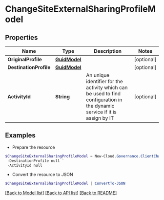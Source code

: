# ChangeSiteExternalSharingProfileModel
## Properties

Name | Type | Description | Notes
------------ | ------------- | ------------- | -------------
**OriginalProfile** | [**GuidModel**](GuidModel.md) |  | [optional] 
**DestinationProfile** | [**GuidModel**](GuidModel.md) |  | [optional] 
**ActivityId** | **String** | An unique identifier for the activity which can be used to find configuration in the dynamic service if it is assign by IT | [optional] 

## Examples

- Prepare the resource
```powershell
$ChangeSiteExternalSharingProfileModel = New-Cloud.Governance.ClientChangeSiteExternalSharingProfileModel  -OriginalProfile null `
 -DestinationProfile null `
 -ActivityId null
```

- Convert the resource to JSON
```powershell
$ChangeSiteExternalSharingProfileModel | ConvertTo-JSON
```

[[Back to Model list]](../README.md#documentation-for-models) [[Back to API list]](../README.md#documentation-for-api-endpoints) [[Back to README]](../README.md)

